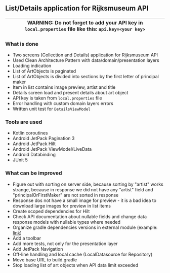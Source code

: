 ## List/Details application for Rijksmuseum API

| WARNING: Do not forget to add your API key in `local.properties` file like this: ```api.key=<your key>```|
| --- |

### What is done
- Two screens (Collection and Details) application for Rijksmuseum API
- Used Clean Architecture Pattern with data/domain/presentation layers
- Loading indication
- List of ArtObjects is paginated
- List of ArtObjects is divided into sections by the first letter of principal maker
- Item in list contains image preview, artist and title
- Details screen load and present details about art object
- API key is taken from `local.properties` file
- Error handling with custom domain layers errors
- Written unit test for `DetailsViewModel`

### Tools are used
- Kotlin coroutines
- Android JetPack Pagination 3
- Android JetPack Hilt
- Android JetPack ViewModel/LiveData
- Android Databinding
- JUnit 5

### What can be improved
- Figure out with sorting on server side, because sorting by "artist" works strange, because in response we did not have any "artist" field and "principalOrFirstMaker" are not sorted in response
- Response dos not have a small image for preview - it is a bad idea to download large images for preview in list items
- Create scoped dependencies for Hilt 
- Check API documentation about nullable fields and change data response models with nullable types where needed
- Organize gradle dependencies versions in external module (example: [link](https://github.com/muratcanbur/ProjectX))
- Add a toolbar
- Add more tests, not only for the presentation layer
- Add JetPack Navigation
- Off-line handling and local cache (LocalDatasource for Repository)
- Move base URL to build.gradle 
- Stop loading list of art objects when API data limit exceeded
